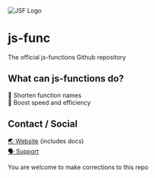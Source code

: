 ![JSF Logo](/src/img/jsf-logo-icon.ico "JSF Logo")

# js-func
The official js-functions Github repository

## What can js-functions do?
📏 Shorten function names  
🚀 Boost speed and efficiency

## Contact / Social
[🌏 Website](https://jsfunc.web.app) (includes docs)  
[🗣️ Support](mailto:jsfunccontact@gmail.com)

You are welcome to make corrections to this repo
